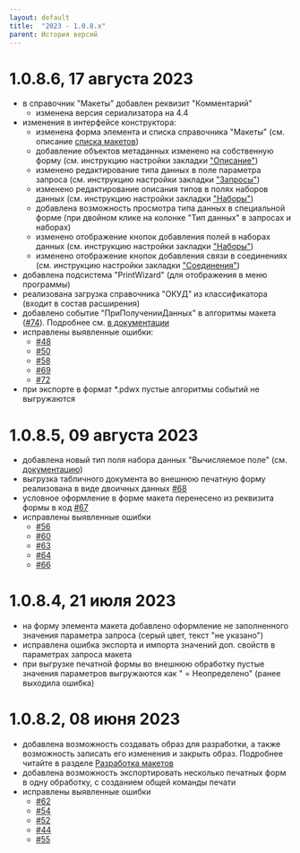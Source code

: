 ```yaml
---
layout: default
title:  "2023 - 1.0.8.х"
parent: История версий
---
```


# 1.0.8.6, 17 августа 2023

* в справочник "Макеты" добавлен реквизит "Комментарий"
  * изменена версия сериализатора на 4.4
* изменения в интерфейсе конструктора:
  * изменена форма элемента и списка справочника "Макеты" (см. описание [списка макетов](./../guide/ch_02_02.html))
  * добавление объектов метаданных изменено на собственную форму (см. инструкцию настройки закладки ["Описание"](./../guide/ch_02_03.html))
  * изменено редактирование типа данных в поле параметра запроса (см. инструкцию настройки закладки ["Запросы"](./../guide/ch_02_04.html))
  * изменено редактирование описания типов в полях наборов данных (см. инструкцию настройки закладки ["Наборы"](./../guide/ch_02_05.html))
  * добавлена возможность просмотра типа данных в специальной форме (при двойном клике на колонке "Тип данных" в запросах и наборах)
  * изменено отображение кнопок добавления полей в наборах данных (см. инструкцию настройки закладки ["Наборы"](./../guide/ch_02_05.html))
  * изменено отображение кнопок добавления связи в соединениях (см. инструкцию настройки закладки ["Соединения"](./../guide/ch_02_06.html))
* добавлена подсистема "PrintWizard" (для отображения в меню программы)
* реализована загрузка справочника "ОКУД" из классификатора (входит в состав расширения)
* добавлено событие "ПриПолученииДанных" в алгоритмы макета ([#74](https://github.com/vandalsvq/printwizard/issues/74)). Подробнее см. [в документации](../guide/ch_02_08.html#приполученииданных)
* исправлены выявленные ошибки:
  * [#48](https://github.com/vandalsvq/printwizard/issues/48)
  * [#50](https://github.com/vandalsvq/printwizard/issues/50)
  * [#58](https://github.com/vandalsvq/printwizard/issues/58)
  * [#69](https://github.com/vandalsvq/printwizard/issues/69)
  * [#72](https://github.com/vandalsvq/printwizard/issues/72)
* при экспорте в формат *.pdwx пустые алгоритмы событий не выгружаются

# 1.0.8.5, 09 августа 2023

* добавлена новый тип поля набора данных "Вычисляемое поле" (см. [документацию](https://vandalsvq.github.io/printwizard/docs/guide/ch_01_02.html#%D0%B2%D1%8B%D1%87%D0%B8%D1%81%D0%BB%D1%8F%D0%B5%D0%BC%D0%BE%D0%B5-%D0%BF%D0%BE%D0%BB%D0%B5))
* выгрузка табличного документа во внешнюю печатную форму реализована в виде двоичных данных [#68](https://github.com/vandalsvq/printwizard/issues/68)
* условное оформление в форме макета перенесено из реквизита формы в код [#67](https://github.com/vandalsvq/printwizard/issues/67)
* исправлены выявленные ошибки
  * [#56](https://github.com/vandalsvq/printwizard/issues/56)
  * [#60](https://github.com/vandalsvq/printwizard/issues/60)
  * [#63](https://github.com/vandalsvq/printwizard/issues/63)
  * [#64](https://github.com/vandalsvq/printwizard/issues/64)
  * [#66](https://github.com/vandalsvq/printwizard/issues/66)

# 1.0.8.4, 21 июля 2023

* на форму элемента макета добавлено оформление не заполненного значения параметра запроса (серый цвет, текст "не указано")
* исправлена ошибка экспорта и импорта значений доп. свойств в параметрах запроса макета
* при выгрузке печатной формы во внешнюю обработку пустые значения параметров выгружаются как " = Неопределено" (ранее выходила ошибка)

# 1.0.8.2, 08 июня 2023

* добавлена возможность создавать образ для разработки, а также возможность записать его изменения и закрыть образ. Подробнее читайте в разделе [Разработка макетов](develop.html)
* добавлена возможность экспортировать несколько печатных форм в одну обработку, с созданием общей команды печати
* исправлены выявленные ошибки
  * [#62](https://github.com/vandalsvq/printwizard/issues/62)
  * [#54](https://github.com/vandalsvq/printwizard/issues/54)
  * [#52](https://github.com/vandalsvq/printwizard/issues/52)
  * [#44](https://github.com/vandalsvq/printwizard/issues/44)
  * [#55](https://github.com/vandalsvq/printwizard/issues/55)